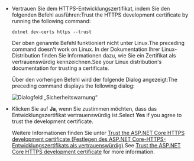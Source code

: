 * <span data-ttu-id="c822d-101">Vertrauen Sie dem HTTPS-Entwicklungszertifikat, indem Sie den folgenden Befehl ausführen:</span><span class="sxs-lookup"><span data-stu-id="c822d-101">Trust the HTTPS development certificate by running the following command:</span></span>

  ```dotnetcli
  dotnet dev-certs https --trust
  ```
  
  <span data-ttu-id="c822d-102">Der oben genannte Befehl funktioniert nicht unter Linux.</span><span class="sxs-lookup"><span data-stu-id="c822d-102">The preceding command doesn't work on Linux.</span></span> <span data-ttu-id="c822d-103">In der Dokumentation Ihrer Linux-Distribution finden Sie Informationen dazu, wie Sie ein Zertifikat als vertrauenswürdig kennzeichnen.</span><span class="sxs-lookup"><span data-stu-id="c822d-103">See your Linux distribution's documentation for trusting a certificate.</span></span>

  <span data-ttu-id="c822d-104">Über den vorherigen Befehl wird der folgende Dialog angezeigt:</span><span class="sxs-lookup"><span data-stu-id="c822d-104">The preceding command displays the following dialog:</span></span>

  ![Dialogfeld „Sicherheitswarnung“](~/getting-started/_static/cert.png)

* <span data-ttu-id="c822d-106">Klicken Sie auf **Ja**, wenn Sie zustimmen möchten, dass das Entwicklungszertifikat vertrauenswürdig ist.</span><span class="sxs-lookup"><span data-stu-id="c822d-106">Select **Yes** if you agree to trust the development certificate.</span></span>

  <span data-ttu-id="c822d-107">Weitere Informationen finden Sie unter [Trust the ASP.NET Core HTTPS development certificate (Festlegen des ASP.NET Core-HTTPS-Entwicklungszertifikats als vertrauenswürdig)](xref:security/enforcing-ssl#trust-the-aspnet-core-https-development-certificate-on-windows-and-macos).</span><span class="sxs-lookup"><span data-stu-id="c822d-107">See [Trust the ASP.NET Core HTTPS development certificate](xref:security/enforcing-ssl#trust-the-aspnet-core-https-development-certificate-on-windows-and-macos) for more information.</span></span>
  
